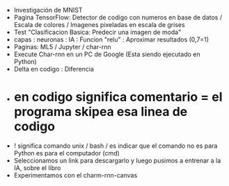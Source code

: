 - Investigación de MNIST
- Pagina TensorFlow: Detector de codigo con numeros en base de datos / Escala de colores / Imagenes pixeladas en escala de grises
- Test "Clasificacion Basica: Predecir una imagen de moda"
- capas : neuronas : IA : Funcion "relu" : Aproximar resultados (0,7=1)
- Paginas: ML5 / Jupyter / char-rnn
- Execute Char-rnn en un PC de Google (Esta siendo ejecutado en Python)
- Delta en codigo : Diferencia
- # en codigo significa comentario = el programa skipea esa linea de codigo
- ! significa comando unix / bash / es indicar que el comando no es para Python es para el computador (cmd)
- Seleccionamos un link para descargarlo y luego pusimos a entrenar a la IA, sobre el libro
- Experimentamos con el charm-rnn-canvas
